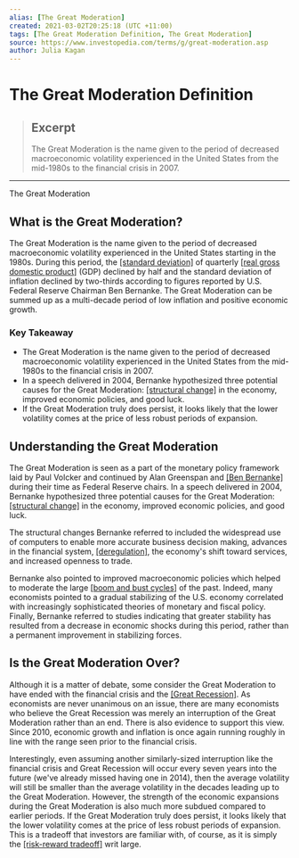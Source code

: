 ```yaml
---
alias: [The Great Moderation]
created: 2021-03-02T20:25:18 (UTC +11:00)
tags: [The Great Moderation Definition, The Great Moderation]
source: https://www.investopedia.com/terms/g/great-moderation.asp
author: Julia Kagan
---
```


# The Great Moderation Definition

> ## Excerpt
> The Great Moderation is the name given to the period of decreased macroeconomic volatility experienced in the United States from the mid-1980s to the financial crisis in 2007.

---

The Great Moderation
## What is the Great Moderation?

The Great Moderation is the name given to the period of decreased macroeconomic volatility experienced in the United States starting in the 1980s. During this period, the [[standard deviation]](https://www.investopedia.com/terms/s/standarddeviation.asp) of quarterly [[real gross domestic product]](https://www.investopedia.com/terms/r/realgdp.asp) (GDP) declined by half and the standard deviation of inflation declined by two-thirds according to figures reported by U.S. Federal Reserve Chairman Ben Bernanke. The Great Moderation can be summed up as a multi-decade period of low inflation and positive economic growth.

### Key Takeaway

-   The Great Moderation is the name given to the period of decreased macroeconomic volatility experienced in the United States from the mid-1980s to the financial crisis in 2007.
-   In a speech delivered in 2004, Bernanke hypothesized three potential causes for the Great Moderation: [[structural change]](https://www.investopedia.com/terms/s/structural_change.asp) in the economy, improved economic policies, and good luck.
-   If the Great Moderation truly does persist, it looks likely that the lower volatility comes at the price of less robust periods of expansion.

## Understanding the Great Moderation

The Great Moderation is seen as a part of the monetary policy framework laid by Paul Volcker and continued by Alan Greenspan and [[Ben Bernanke]](https://www.investopedia.com/terms/b/benbernanke.asp) during their time as Federal Reserve chairs. In a speech delivered in 2004, Bernanke hypothesized three potential causes for the Great Moderation: [[structural change]](https://www.investopedia.com/terms/s/structural_change.asp) in the economy, improved economic policies, and good luck.

The structural changes Bernanke referred to included the widespread use of computers to enable more accurate business decision making, advances in the financial system, [[deregulation]](https://www.investopedia.com/terms/d/deregulate.asp), the economy's shift toward services, and increased openness to trade.

Bernanke also pointed to improved macroeconomic policies which helped to moderate the large [[boom and bust cycles]](https://www.investopedia.com/terms/b/boom-and-bust-cycle.asp) of the past. Indeed, many economists pointed to a gradual stabilizing of the U.S. economy correlated with increasingly sophisticated theories of monetary and fiscal policy. Finally, Bernanke referred to studies indicating that greater stability has resulted from a decrease in economic shocks during this period, rather than a permanent improvement in stabilizing forces.

## Is the Great Moderation Over?

Although it is a matter of debate, some consider the Great Moderation to have ended with the financial crisis and the [[Great Recession]](https://www.investopedia.com/terms/g/great-recession.asp). As economists are never unanimous on an issue, there are many economists who believe the Great Recession was merely an interruption of the Great Moderation rather than an end. There is also evidence to support this view. Since 2010, economic growth and inflation is once again running roughly in line with the range seen prior to the financial crisis.

Interestingly, even assuming another similarly-sized interruption like the financial crisis and Great Recession will occur every seven years into the future (we've already missed having one in 2014), then the average volatility will still be smaller than the average volatility in the decades leading up to the Great Moderation. However, the strength of the economic expansions during the Great Moderation is also much more subdued compared to earlier periods. If the Great Moderation truly does persist, it looks likely that the lower volatility comes at the price of less robust periods of expansion. This is a tradeoff that investors are familiar with, of course, as it is simply the [[risk-reward tradeoff]](https://www.investopedia.com/terms/r/riskreturntradeoff.asp) writ large.
